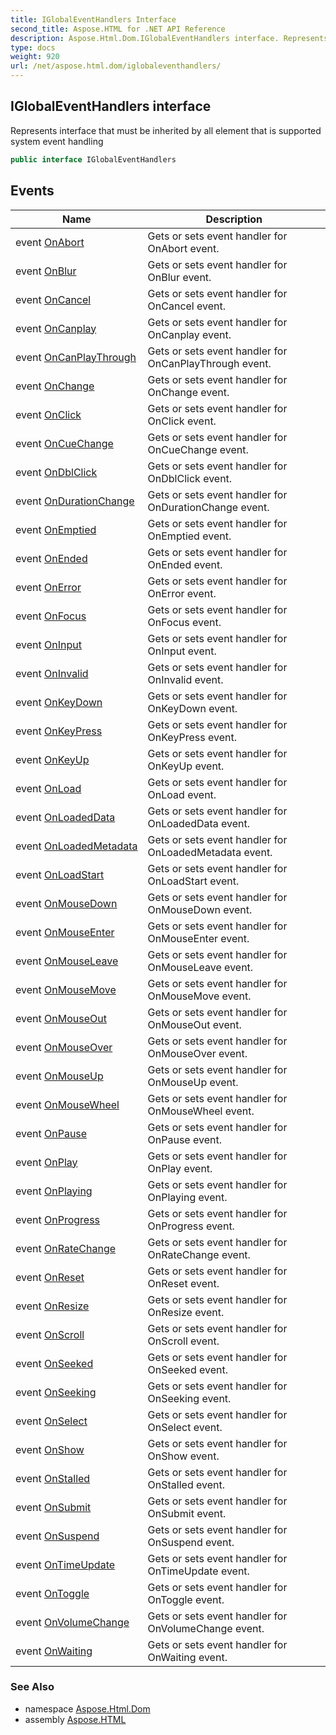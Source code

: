 ```yaml
---
title: IGlobalEventHandlers Interface
second_title: Aspose.HTML for .NET API Reference
description: Aspose.Html.Dom.IGlobalEventHandlers interface. Represents interface that must be inherited by all element that is supported system event handling
type: docs
weight: 920
url: /net/aspose.html.dom/iglobaleventhandlers/
---
```

## IGlobalEventHandlers interface

Represents interface that must be inherited by all element that is supported system event handling

```csharp
public interface IGlobalEventHandlers
```

## Events

| Name | Description |
| --- | --- |
| event [OnAbort](../../aspose.html.dom/iglobaleventhandlers/onabort/) | Gets or sets event handler for OnAbort event. |
| event [OnBlur](../../aspose.html.dom/iglobaleventhandlers/onblur/) | Gets or sets event handler for OnBlur event. |
| event [OnCancel](../../aspose.html.dom/iglobaleventhandlers/oncancel/) | Gets or sets event handler for OnCancel event. |
| event [OnCanplay](../../aspose.html.dom/iglobaleventhandlers/oncanplay/) | Gets or sets event handler for OnCanplay event. |
| event [OnCanPlayThrough](../../aspose.html.dom/iglobaleventhandlers/oncanplaythrough/) | Gets or sets event handler for OnCanPlayThrough event. |
| event [OnChange](../../aspose.html.dom/iglobaleventhandlers/onchange/) | Gets or sets event handler for OnChange event. |
| event [OnClick](../../aspose.html.dom/iglobaleventhandlers/onclick/) | Gets or sets event handler for OnClick event. |
| event [OnCueChange](../../aspose.html.dom/iglobaleventhandlers/oncuechange/) | Gets or sets event handler for OnCueChange event. |
| event [OnDblClick](../../aspose.html.dom/iglobaleventhandlers/ondblclick/) | Gets or sets event handler for OnDblClick event. |
| event [OnDurationChange](../../aspose.html.dom/iglobaleventhandlers/ondurationchange/) | Gets or sets event handler for OnDurationChange event. |
| event [OnEmptied](../../aspose.html.dom/iglobaleventhandlers/onemptied/) | Gets or sets event handler for OnEmptied event. |
| event [OnEnded](../../aspose.html.dom/iglobaleventhandlers/onended/) | Gets or sets event handler for OnEnded event. |
| event [OnError](../../aspose.html.dom/iglobaleventhandlers/onerror/) | Gets or sets event handler for OnError event. |
| event [OnFocus](../../aspose.html.dom/iglobaleventhandlers/onfocus/) | Gets or sets event handler for OnFocus event. |
| event [OnInput](../../aspose.html.dom/iglobaleventhandlers/oninput/) | Gets or sets event handler for OnInput event. |
| event [OnInvalid](../../aspose.html.dom/iglobaleventhandlers/oninvalid/) | Gets or sets event handler for OnInvalid event. |
| event [OnKeyDown](../../aspose.html.dom/iglobaleventhandlers/onkeydown/) | Gets or sets event handler for OnKeyDown event. |
| event [OnKeyPress](../../aspose.html.dom/iglobaleventhandlers/onkeypress/) | Gets or sets event handler for OnKeyPress event. |
| event [OnKeyUp](../../aspose.html.dom/iglobaleventhandlers/onkeyup/) | Gets or sets event handler for OnKeyUp event. |
| event [OnLoad](../../aspose.html.dom/iglobaleventhandlers/onload/) | Gets or sets event handler for OnLoad event. |
| event [OnLoadedData](../../aspose.html.dom/iglobaleventhandlers/onloadeddata/) | Gets or sets event handler for OnLoadedData event. |
| event [OnLoadedMetadata](../../aspose.html.dom/iglobaleventhandlers/onloadedmetadata/) | Gets or sets event handler for OnLoadedMetadata event. |
| event [OnLoadStart](../../aspose.html.dom/iglobaleventhandlers/onloadstart/) | Gets or sets event handler for OnLoadStart event. |
| event [OnMouseDown](../../aspose.html.dom/iglobaleventhandlers/onmousedown/) | Gets or sets event handler for OnMouseDown event. |
| event [OnMouseEnter](../../aspose.html.dom/iglobaleventhandlers/onmouseenter/) | Gets or sets event handler for OnMouseEnter event. |
| event [OnMouseLeave](../../aspose.html.dom/iglobaleventhandlers/onmouseleave/) | Gets or sets event handler for OnMouseLeave event. |
| event [OnMouseMove](../../aspose.html.dom/iglobaleventhandlers/onmousemove/) | Gets or sets event handler for OnMouseMove event. |
| event [OnMouseOut](../../aspose.html.dom/iglobaleventhandlers/onmouseout/) | Gets or sets event handler for OnMouseOut event. |
| event [OnMouseOver](../../aspose.html.dom/iglobaleventhandlers/onmouseover/) | Gets or sets event handler for OnMouseOver event. |
| event [OnMouseUp](../../aspose.html.dom/iglobaleventhandlers/onmouseup/) | Gets or sets event handler for OnMouseUp event. |
| event [OnMouseWheel](../../aspose.html.dom/iglobaleventhandlers/onmousewheel/) | Gets or sets event handler for OnMouseWheel event. |
| event [OnPause](../../aspose.html.dom/iglobaleventhandlers/onpause/) | Gets or sets event handler for OnPause event. |
| event [OnPlay](../../aspose.html.dom/iglobaleventhandlers/onplay/) | Gets or sets event handler for OnPlay event. |
| event [OnPlaying](../../aspose.html.dom/iglobaleventhandlers/onplaying/) | Gets or sets event handler for OnPlaying event. |
| event [OnProgress](../../aspose.html.dom/iglobaleventhandlers/onprogress/) | Gets or sets event handler for OnProgress event. |
| event [OnRateChange](../../aspose.html.dom/iglobaleventhandlers/onratechange/) | Gets or sets event handler for OnRateChange event. |
| event [OnReset](../../aspose.html.dom/iglobaleventhandlers/onreset/) | Gets or sets event handler for OnReset event. |
| event [OnResize](../../aspose.html.dom/iglobaleventhandlers/onresize/) | Gets or sets event handler for OnResize event. |
| event [OnScroll](../../aspose.html.dom/iglobaleventhandlers/onscroll/) | Gets or sets event handler for OnScroll event. |
| event [OnSeeked](../../aspose.html.dom/iglobaleventhandlers/onseeked/) | Gets or sets event handler for OnSeeked event. |
| event [OnSeeking](../../aspose.html.dom/iglobaleventhandlers/onseeking/) | Gets or sets event handler for OnSeeking event. |
| event [OnSelect](../../aspose.html.dom/iglobaleventhandlers/onselect/) | Gets or sets event handler for OnSelect event. |
| event [OnShow](../../aspose.html.dom/iglobaleventhandlers/onshow/) | Gets or sets event handler for OnShow event. |
| event [OnStalled](../../aspose.html.dom/iglobaleventhandlers/onstalled/) | Gets or sets event handler for OnStalled event. |
| event [OnSubmit](../../aspose.html.dom/iglobaleventhandlers/onsubmit/) | Gets or sets event handler for OnSubmit event. |
| event [OnSuspend](../../aspose.html.dom/iglobaleventhandlers/onsuspend/) | Gets or sets event handler for OnSuspend event. |
| event [OnTimeUpdate](../../aspose.html.dom/iglobaleventhandlers/ontimeupdate/) | Gets or sets event handler for OnTimeUpdate event. |
| event [OnToggle](../../aspose.html.dom/iglobaleventhandlers/ontoggle/) | Gets or sets event handler for OnToggle event. |
| event [OnVolumeChange](../../aspose.html.dom/iglobaleventhandlers/onvolumechange/) | Gets or sets event handler for OnVolumeChange event. |
| event [OnWaiting](../../aspose.html.dom/iglobaleventhandlers/onwaiting/) | Gets or sets event handler for OnWaiting event. |

### See Also

* namespace [Aspose.Html.Dom](../../aspose.html.dom/)
* assembly [Aspose.HTML](../../)
